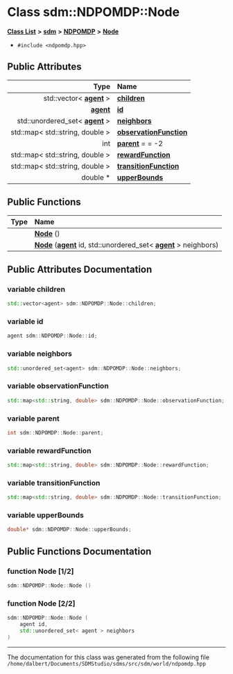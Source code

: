 
<NavBar active_item_id="2"/>

# Class sdm::NDPOMDP::Node


[**Class List**](annotated.md) **>** [**sdm**](namespacesdm.md) **>** [**NDPOMDP**](classsdm_1_1NDPOMDP.md) **>** [**Node**](classsdm_1_1NDPOMDP_1_1Node.md)





* `#include <ndpomdp.hpp>`













## Public Attributes

| Type | Name |
| ---: | :--- |
|  std::vector&lt; [**agent**](namespacesdm.md#typedef-agent) &gt; | [**children**](classsdm_1_1NDPOMDP_1_1Node.md#variable-children)  <br> |
|  [**agent**](namespacesdm.md#typedef-agent) | [**id**](classsdm_1_1NDPOMDP_1_1Node.md#variable-id)  <br> |
|  std::unordered\_set&lt; [**agent**](namespacesdm.md#typedef-agent) &gt; | [**neighbors**](classsdm_1_1NDPOMDP_1_1Node.md#variable-neighbors)  <br> |
|  std::map&lt; std::string, double &gt; | [**observationFunction**](classsdm_1_1NDPOMDP_1_1Node.md#variable-observationfunction)  <br> |
|  int | [**parent**](classsdm_1_1NDPOMDP_1_1Node.md#variable-parent)   = = -2<br> |
|  std::map&lt; std::string, double &gt; | [**rewardFunction**](classsdm_1_1NDPOMDP_1_1Node.md#variable-rewardfunction)  <br> |
|  std::map&lt; std::string, double &gt; | [**transitionFunction**](classsdm_1_1NDPOMDP_1_1Node.md#variable-transitionfunction)  <br> |
|  double \* | [**upperBounds**](classsdm_1_1NDPOMDP_1_1Node.md#variable-upperbounds)  <br> |


## Public Functions

| Type | Name |
| ---: | :--- |
|   | [**Node**](classsdm_1_1NDPOMDP_1_1Node.md#function-node-1-2) () <br> |
|   | [**Node**](classsdm_1_1NDPOMDP_1_1Node.md#function-node-2-2) ([**agent**](namespacesdm.md#typedef-agent) id, std::unordered\_set&lt; [**agent**](namespacesdm.md#typedef-agent) &gt; neighbors) <br> |








## Public Attributes Documentation


### variable children 


```cpp
std::vector<agent> sdm::NDPOMDP::Node::children;
```



### variable id 


```cpp
agent sdm::NDPOMDP::Node::id;
```



### variable neighbors 


```cpp
std::unordered_set<agent> sdm::NDPOMDP::Node::neighbors;
```



### variable observationFunction 


```cpp
std::map<std::string, double> sdm::NDPOMDP::Node::observationFunction;
```



### variable parent 


```cpp
int sdm::NDPOMDP::Node::parent;
```



### variable rewardFunction 


```cpp
std::map<std::string, double> sdm::NDPOMDP::Node::rewardFunction;
```



### variable transitionFunction 


```cpp
std::map<std::string, double> sdm::NDPOMDP::Node::transitionFunction;
```



### variable upperBounds 


```cpp
double* sdm::NDPOMDP::Node::upperBounds;
```


## Public Functions Documentation


### function Node [1/2]


```cpp
sdm::NDPOMDP::Node::Node () 
```



### function Node [2/2]


```cpp
sdm::NDPOMDP::Node::Node (
    agent id,
    std::unordered_set< agent > neighbors
) 
```



------------------------------
The documentation for this class was generated from the following file `/home/dalbert/Documents/SDMStudio/sdms/src/sdm/world/ndpomdp.hpp`